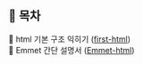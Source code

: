 ## 🤖 목차
📃 html 기본 구조 익히기 ([first-html](https://github.com/hyedi3x/html-css/blob/main/html/01.Basic-html/README.md)) <br>
📃 Emmet 간단 설명서 ([Emmet-html](https://github.com/hyedi3x/html-css/blob/main/html/02.Emmet/README.md)) <br>
